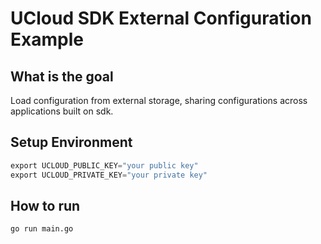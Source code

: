# UCloud SDK External Configuration Example

## What is the goal

Load configuration from external storage, sharing configurations across applications built on sdk.

## Setup Environment

```go
export UCLOUD_PUBLIC_KEY="your public key"
export UCLOUD_PRIVATE_KEY="your private key"
```

## How to run

```sh
go run main.go
```
